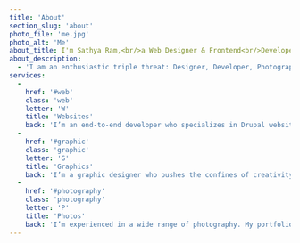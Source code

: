 ```yaml
---
title: 'About'
section_slug: 'about'
photo_file: 'me.jpg'
photo_alt: 'Me'
about_title: I'm Sathya Ram,<br/>a Web Designer & Frontend<br/>Developer in D.C.
about_description: 
  - 'I am an enthusiastic triple threat: Designer, Developer, Photographer with a critical, caring and open-minded eye for pixel perfection. My charisma and drive allow me to craft exciting graphics and crisp code while pushing the confides of creativity.'
services:
  -
    href: '#web'
    class: 'web'
    letter: 'W'
    title: 'Websites'
    back: 'I’m an end-to-end developer who specializes in Drupal websites. I’ve developed responsive/adaptive custom Wordpress themes with HTML5, CSS3, SASS, PHP and jQuery. I’m currently in the intensive General Assembly coding boot camp learning Javascript, React.js and Python. I create crisp code with a critical eye for detail. My skills are only surpassed by my passion.'
  -
    href: '#graphic'
    class: 'graphic'
    letter: 'G'
    title: 'Graphics'
    back: 'I’m a graphic designer who pushes the confines of creativity as I strive for pixel perfection. I care strongly about user experiences and make sure users are at the forefront of my mind every step of the way. If you’re looking for a cookie-cutter designer -look elsewhere. I aim to make designs that are fresh and advance the industry.'
  -
    href: '#photography'
    class: 'photography'
    letter: 'P'
    title: 'Photos'
    back: 'I’m experienced in a wide range of photography. My portfolio ranges for portraits to food to landscapes to space. My photos can be found on a variety of websites I’ve helped revitalize, such as Lehigh University’s website and Fudtruck. Having photography skills has taken my website and graphic designs to a new level.'
---
```



